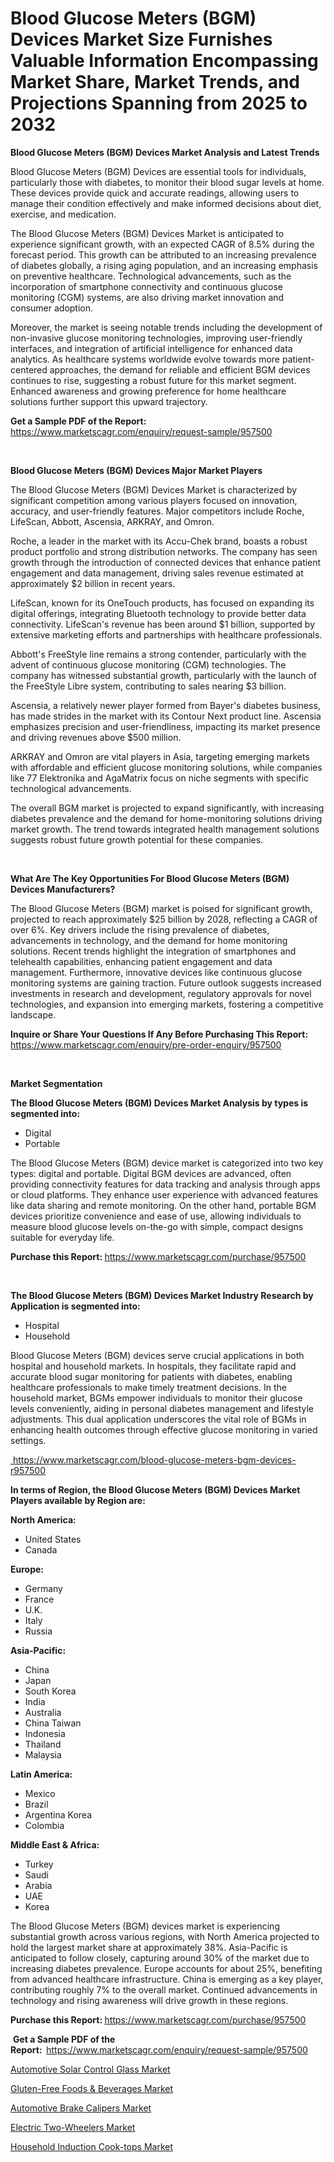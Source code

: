 <p><h1>Blood Glucose Meters (BGM) Devices Market Size Furnishes Valuable Information Encompassing Market Share, Market Trends, and Projections Spanning from 2025 to 2032</h1></p><p><strong>Blood Glucose Meters (BGM) Devices Market Analysis and Latest Trends</strong></p>
<p><p>Blood Glucose Meters (BGM) Devices are essential tools for individuals, particularly those with diabetes, to monitor their blood sugar levels at home. These devices provide quick and accurate readings, allowing users to manage their condition effectively and make informed decisions about diet, exercise, and medication.</p><p>The Blood Glucose Meters (BGM) Devices Market is anticipated to experience significant growth, with an expected CAGR of 8.5% during the forecast period. This growth can be attributed to an increasing prevalence of diabetes globally, a rising aging population, and an increasing emphasis on preventive healthcare. Technological advancements, such as the incorporation of smartphone connectivity and continuous glucose monitoring (CGM) systems, are also driving market innovation and consumer adoption. </p><p>Moreover, the market is seeing notable trends including the development of non-invasive glucose monitoring technologies, improving user-friendly interfaces, and integration of artificial intelligence for enhanced data analytics. As healthcare systems worldwide evolve towards more patient-centered approaches, the demand for reliable and efficient BGM devices continues to rise, suggesting a robust future for this market segment. Enhanced awareness and growing preference for home healthcare solutions further support this upward trajectory.</p></p>
<p><strong>Get a Sample PDF of the Report:&nbsp;</strong> <a href="https://www.marketscagr.com/enquiry/request-sample/957500?utm_campaign=1868&utm_medium=2&utm_source=Github&utm_content=ia&utm_term=21032025&utm_id=blood-glucose-meters-bgm-devices">https://www.marketscagr.com/enquiry/request-sample/957500</a></p>
<p>&nbsp;</p>
<p><strong>Blood Glucose Meters (BGM) Devices Major Market Players</strong></p>
<p><p>The Blood Glucose Meters (BGM) Devices Market is characterized by significant competition among various players focused on innovation, accuracy, and user-friendly features. Major competitors include Roche, LifeScan, Abbott, Ascensia, ARKRAY, and Omron.</p><p>Roche, a leader in the market with its Accu-Chek brand, boasts a robust product portfolio and strong distribution networks. The company has seen growth through the introduction of connected devices that enhance patient engagement and data management, driving sales revenue estimated at approximately $2 billion in recent years.</p><p>LifeScan, known for its OneTouch products, has focused on expanding its digital offerings, integrating Bluetooth technology to provide better data connectivity. LifeScan's revenue has been around $1 billion, supported by extensive marketing efforts and partnerships with healthcare professionals.</p><p>Abbott's FreeStyle line remains a strong contender, particularly with the advent of continuous glucose monitoring (CGM) technologies. The company has witnessed substantial growth, particularly with the launch of the FreeStyle Libre system, contributing to sales nearing $3 billion.</p><p>Ascensia, a relatively newer player formed from Bayer's diabetes business, has made strides in the market with its Contour Next product line. Ascensia emphasizes precision and user-friendliness, impacting its market presence and driving revenues above $500 million.</p><p>ARKRAY and Omron are vital players in Asia, targeting emerging markets with affordable and efficient glucose monitoring solutions, while companies like 77 Elektronika and AgaMatrix focus on niche segments with specific technological advancements.</p><p>The overall BGM market is projected to expand significantly, with increasing diabetes prevalence and the demand for home-monitoring solutions driving market growth. The trend towards integrated health management solutions suggests robust future growth potential for these companies.</p></p>
<p>&nbsp;</p>
<p><strong>What Are The Key Opportunities For Blood Glucose Meters (BGM) Devices Manufacturers?</strong></p>
<p><p>The Blood Glucose Meters (BGM) market is poised for significant growth, projected to reach approximately $25 billion by 2028, reflecting a CAGR of over 6%. Key drivers include the rising prevalence of diabetes, advancements in technology, and the demand for home monitoring solutions. Recent trends highlight the integration of smartphones and telehealth capabilities, enhancing patient engagement and data management. Furthermore, innovative devices like continuous glucose monitoring systems are gaining traction. Future outlook suggests increased investments in research and development, regulatory approvals for novel technologies, and expansion into emerging markets, fostering a competitive landscape.</p></p>
<p><strong>Inquire or Share Your Questions If Any Before Purchasing This Report:</strong> <a href="https://www.marketscagr.com/enquiry/pre-order-enquiry/957500?utm_campaign=1868&utm_medium=2&utm_source=Github&utm_content=ia&utm_term=21032025&utm_id=blood-glucose-meters-bgm-devices">https://www.marketscagr.com/enquiry/pre-order-enquiry/957500</a></p>
<p>&nbsp;</p>
<p><strong>Market Segmentation</strong></p>
<p><strong>The Blood Glucose Meters (BGM) Devices Market Analysis by types is segmented into:</strong></p>
<p><ul><li>Digital</li><li>Portable</li></ul></p>
<p><p>The Blood Glucose Meters (BGM) device market is categorized into two key types: digital and portable. Digital BGM devices are advanced, often providing connectivity features for data tracking and analysis through apps or cloud platforms. They enhance user experience with advanced features like data sharing and remote monitoring. On the other hand, portable BGM devices prioritize convenience and ease of use, allowing individuals to measure blood glucose levels on-the-go with simple, compact designs suitable for everyday life.</p></p>
<p><strong>Purchase this Report:&nbsp;</strong><a href="https://www.marketscagr.com/purchase/957500?utm_campaign=1868&utm_medium=2&utm_source=Github&utm_content=ia&utm_term=21032025&utm_id=blood-glucose-meters-bgm-devices">https://www.marketscagr.com/purchase/957500</a></p>
<p>&nbsp;</p>
<p><strong>The Blood Glucose Meters (BGM) Devices Market Industry Research by Application is segmented into:</strong></p>
<p><ul><li>Hospital</li><li>Household</li></ul></p>
<p><p>Blood Glucose Meters (BGM) devices serve crucial applications in both hospital and household markets. In hospitals, they facilitate rapid and accurate blood sugar monitoring for patients with diabetes, enabling healthcare professionals to make timely treatment decisions. In the household market, BGMs empower individuals to monitor their glucose levels conveniently, aiding in personal diabetes management and lifestyle adjustments. This dual application underscores the vital role of BGMs in enhancing health outcomes through effective glucose monitoring in varied settings.</p></p>
<p><a href="https://www.marketscagr.com/blood-glucose-meters-bgm-devices-r957500?utm_campaign=1868&utm_medium=2&utm_source=Github&utm_content=ia&utm_term=21032025&utm_id=blood-glucose-meters-bgm-devices">&nbsp;https://www.marketscagr.com/blood-glucose-meters-bgm-devices-r957500</a></p>
<p><strong>In terms of Region, the Blood Glucose Meters (BGM) Devices Market Players available by Region are:</strong></p>
<p>
    <p> <strong> North America: </strong>
        <ul>
            <li>United States</li>
            <li>Canada</li>
        </ul>
        </p> 
    <p> <strong> Europe: </strong>
        <ul>
            <li>Germany</li>
            <li>France</li>
            <li>U.K.</li>
            <li>Italy</li>
            <li>Russia</li>
        </ul>
        </p> 
    <p> <strong> Asia-Pacific: </strong>
        <ul>
            <li>China</li>
            <li>Japan</li>
            <li>South Korea</li>
            <li>India</li>
            <li>Australia</li>
            <li>China Taiwan</li>
            <li>Indonesia</li>
            <li>Thailand</li>
            <li>Malaysia</li>
        </ul>
        </p> 
    <p> <strong> Latin America: </strong>
        <ul>
            <li>Mexico</li>
            <li>Brazil</li>
            <li>Argentina Korea</li>
            <li>Colombia</li>
        </ul>
        </p> 
    <p> <strong> Middle East & Africa: </strong>
        <ul>
            <li>Turkey</li>
            <li>Saudi</li>
            <li>Arabia</li>
            <li>UAE</li>
            <li>Korea</li>
        </ul>
    </p>
    </p>
<p><p>The Blood Glucose Meters (BGM) devices market is experiencing substantial growth across various regions, with North America projected to hold the largest market share at approximately 38%. Asia-Pacific is anticipated to follow closely, capturing around 30% of the market due to increasing diabetes prevalence. Europe accounts for about 25%, benefiting from advanced healthcare infrastructure. China is emerging as a key player, contributing roughly 7% to the overall market. Continued advancements in technology and rising awareness will drive growth in these regions.</p></p>
<p><strong>Purchase this Report: </strong><a href="https://www.marketscagr.com/purchase/957500?utm_campaign=1868&utm_medium=2&utm_source=Github&utm_content=ia&utm_term=21032025&utm_id=blood-glucose-meters-bgm-devices">https://www.marketscagr.com/purchase/957500</a></p>
<p>&nbsp;<strong>Get a Sample PDF of the Report:&nbsp;&nbsp;</strong><a href="https://www.marketscagr.com/enquiry/request-sample/957500?utm_campaign=1868&utm_medium=2&utm_source=Github&utm_content=ia&utm_term=21032025&utm_id=blood-glucose-meters-bgm-devices">https://www.marketscagr.com/enquiry/request-sample/957500</a></p>
<p><strong></strong></p>
<p><p><a href="https://github.com/goliareanoyh/Market-Research-Report-List-1/blob/main/automotive-solar-control-glass-market.md?utm_campaign=1868&utm_medium=2&utm_source=Github&utm_content=ia&utm_term=21032025&utm_id=blood-glucose-meters-bgm-devices">Automotive Solar Control Glass Market</a></p><p><a href="https://github.com/nyanikumchu/Market-Research-Report-List-1/blob/main/gluten-free-foods-beverages-market.md?utm_campaign=1868&utm_medium=2&utm_source=Github&utm_content=ia&utm_term=21032025&utm_id=blood-glucose-meters-bgm-devices">Gluten-Free Foods & Beverages Market</a></p><p><a href="https://github.com/suebabuhai/Market-Research-Report-List-1/blob/main/automotive-brake-calipers-market.md?utm_campaign=1868&utm_medium=2&utm_source=Github&utm_content=ia&utm_term=21032025&utm_id=blood-glucose-meters-bgm-devices">Automotive Brake Calipers Market</a></p><p><a href="https://github.com/naanaafranxu/Market-Research-Report-List-1/blob/main/electric-two-wheelers-market.md?utm_campaign=1868&utm_medium=2&utm_source=Github&utm_content=ia&utm_term=21032025&utm_id=blood-glucose-meters-bgm-devices">Electric Two-Wheelers Market</a></p><p><a href="https://github.com/dagnewopus/Market-Research-Report-List-1/blob/main/household-induction-cook-tops-market.md?utm_campaign=1868&utm_medium=2&utm_source=Github&utm_content=ia&utm_term=21032025&utm_id=blood-glucose-meters-bgm-devices">Household Induction Cook-tops Market</a></p></p>
